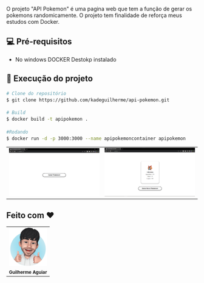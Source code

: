 O projeto "API Pokemon" é uma pagina web que tem a função de gerar os pokemons randomicamente.
O projeto tem finalidade de reforça meus estudos com Docker.
## 💻 Pré-requisitos
  - No windows DOCKER Destokp instalado

## 🚀 Execução do projeto

```bash
# Clone do repositório
$ git clone https://github.com/kadeguilherme/api-pokemon.git

# Build 
$ docker build -t apipokemon .

#Rodando
$ docker run -d -p 3000:3000 --name apipokemoncontainer apipokemon
```
<table>
  <td>
  <img src="https://github.com/kadeguilherme/api-pokemon/blob/master/prints/pagina1.png" alt="Card-01">
  </td>
  <td>
  <img src="https://github.com/kadeguilherme/api-pokemon/blob/master/prints/pagina2.png" alt="Card-01">
    </td>
</table>

## Feito com ❤
  <table >
    <td align= 'center'>
      <a hrfe= '#'>
         <img src="https://github.com/kadeguilherme/api-pokemon/blob/master/public/emoji.svg" width="100px;" alt="Avatar"/> <br>
        <sub>
          <b>Guilherme Aguiar </b>
        </sub>
  </table>
